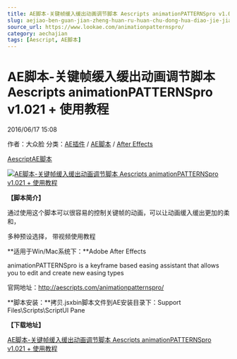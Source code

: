 ```yaml
---
title: AE脚本-关键帧缓入缓出动画调节脚本 Aescripts animationPATTERNSpro v1.021 + 使用教程
slug: aejiao-ben-guan-jian-zheng-huan-ru-huan-chu-dong-hua-diao-jie-jiao-ben-aescripts-animationpatternspro-v1-021-shi-yong-jiao-cheng
source_url: https://www.lookae.com/animationpatternspro/
category: aechajian
tags: [Aescript, AE脚本]
---
```

# AE脚本-关键帧缓入缓出动画调节脚本 Aescripts animationPATTERNSpro v1.021 + 使用教程

2016/06/17 15:08

作者：大众脸
分类：[AE插件](https://www.lookae.com/after-effects/aechajian/) / [AE脚本](https://www.lookae.com/after-effects/aescripts/) / [After Effects](https://www.lookae.com/after-effects/)

[Aescript](https://www.lookae.com/tag/aescript/)[AE脚本](https://www.lookae.com/tag/ae%e8%84%9a%e6%9c%ac/)

[![AE脚本-关键帧缓入缓出动画调节脚本 Aescripts animationPATTERNSpro v1.021 + 使用教程](https://www.lookae.com/wp-content/uploads/2016/06/animationpatternsprosplash.jpg "AE脚本-关键帧缓入缓出动画调节脚本 Aescripts animationPATTERNSpro v1.021 + 使用教程-LookAE.com")](https://www.lookae.com/wp-content/uploads/2016/06/animationpatternsprosplash.jpg)

**【脚本简介】**

通过使用这个脚本可以很容易的控制关键帧的动画，可以让动画缓入缓出更加的柔和，

多种预设选择， 带视频使用教程

**适用于Win/Mac系统下：**Adobe After Effects

animationPATTERNSpro is a keyframe based easing assistant that allows you to edit and create new easing types

官网地址：http://aescripts.com/animationpatternspro/

**脚本安装：**拷贝.jsxbin脚本文件到AE安装目录下：Support Files\Scripts\ScriptUI Pane

**【下载地址】**

[AE脚本-关键帧缓入缓出动画调节脚本 Aescripts animationPATTERNSpro v1.021 + 使用教程](http://lookae.ctfile.com/fs/CP0152534183)
